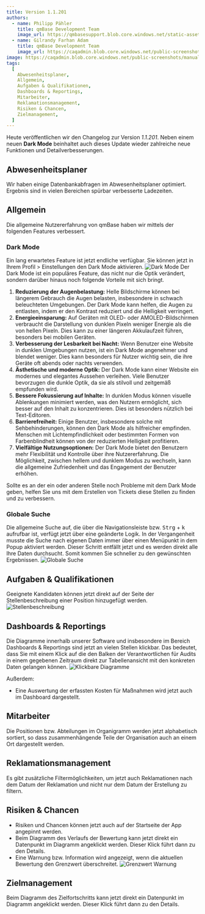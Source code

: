 ```yaml
---
title: Version 1.1.201
authors:
  - name: Philipp Pähler
    title: qmBase Development Team
    image_url: https://qmbasesupport.blob.core.windows.net/static-assets/img/persons/paehler_round.png
  - name: Gilrandy Farhan Adam
    title: qmBase Development Team
    image_url: https://caqadmin.blob.core.windows.net/public-screenshots/manual-screenshots/gilrand-profile-picture.jpg
image: https://caqadmin.blob.core.windows.net/public-screenshots/manual-screenshots/Screenshot%202024-05-31%20darkModeIntor.png
tags:
  [
    Abwesenheitsplaner,
    Allgemein,
    Aufgaben & Qualifikationen,
    Dashboards & Reportings,
    Mitarbeiter,
    Reklamationsmanagement,
    Risiken & Chancen,
    Zielmanagement,
  ]
---
```


Heute veröffentlichen wir den Changelog zur Version _1.1.201_. Neben einem neuen **Dark Mode** beinhaltet auch dieses Update wieder zahlreiche neue Funktionen und Detailverbesserungen.

<!--truncate-->

## Abwesenheitsplaner

Wir haben einige Datenbankabfragen im Abwesenheitsplaner optimiert. Ergebnis sind in vielen Bereichen spürbar verbesserte Ladezeiten.

## Allgemein

Die allgemeine Nutzererfahrung von qmBase haben wir mittels der folgenden Features verbessert.

### Dark Mode

Ein lang erwartetes Feature ist jetzt endliche verfügbar. Sie können jetzt in Ihrem Profil > Einstellungen den Dark Mode aktivieren.
![Dark Mode](https://caqadmin.blob.core.windows.net/public-screenshots/manual-screenshots/20240531%20darkMode.gif)
Der Dark Mode ist ein populäres Feature, das nicht nur die Optik verändert, sondern darüber hinaus noch folgende Vorteile mit sich bringt.

1. **Reduzierung der Augenbelastung:**
   Helle Bildschirme können bei längerem Gebrauch die Augen belasten, insbesondere in schwach beleuchteten Umgebungen. Der Dark Mode kann helfen, die Augen zu entlasten, indem er den Kontrast reduziert und die Helligkeit verringert.
2. **Energieeinsparung:**
   Auf Geräten mit OLED- oder AMOLED-Bildschirmen verbraucht die Darstellung von dunklen Pixeln weniger Energie als die von hellen Pixeln. Dies kann zu einer längeren Akkulaufzeit führen, besonders bei mobilen Geräten.
3. **Verbesserung der Lesbarkeit bei Nacht:**
   Wenn Benutzer eine Website in dunklen Umgebungen nutzen, ist ein Dark Mode angenehmer und blendet weniger. Dies kann besonders für Nutzer wichtig sein, die ihre Geräte oft abends oder nachts verwenden.
4. **Ästhetische und moderne Optik:**
   Der Dark Mode kann einer Website ein modernes und elegantes Aussehen verleihen. Viele Benutzer bevorzugen die dunkle Optik, da sie als stilvoll und zeitgemäß empfunden wird.
5. **Bessere Fokussierung auf Inhalte:**
   In dunklen Modus können visuelle Ablenkungen minimiert werden, was den Nutzern ermöglicht, sich besser auf den Inhalt zu konzentrieren. Dies ist besonders nützlich bei Text-Editoren.
6. **Barrierefreiheit:**
   Einige Benutzer, insbesondere solche mit Sehbehinderungen, können den Dark Mode als hilfreicher empfinden. Menschen mit Lichtempfindlichkeit oder bestimmten Formen von Farbenblindheit können von der reduzierten Helligkeit profitieren.
7. **Vielfältige Nutzungsoptionen:**
   Der Dark Mode bietet den Benutzern mehr Flexibilität und Kontrolle über ihre Nutzererfahrung. Die Möglichkeit, zwischen hellem und dunklem Modus zu wechseln, kann die allgemeine Zufriedenheit und das Engagement der Benutzer erhöhen.

Sollte es an der ein oder anderen Stelle noch Probleme mit dem Dark Mode geben, helfen Sie uns mit dem Erstellen von Tickets diese Stellen zu finden und zu verbessern.

### Globale Suche

Die allgemeine Suche auf, die über die Navigationsleiste bzw. <kbd>Strg</kbd> + <kbd>k</kbd> aufrufbar ist, verfügt jetzt über eine geänderte Logik.
In der Vergangenheit musste die Suche nach eigenen Daten immer über einen Menüpunkt in dem Popup aktiviert werden. Dieser Schritt entfällt jetzt und es werden direkt alle Ihre Daten durchsucht.
Somit kommen Sie schneller zu den gewünschten Ergebnissen.
![Globale Suche](https://caqadmin.blob.core.windows.net/public-screenshots/manual-screenshots/20240531_globalSearch.gif)

## Aufgaben & Qualifikationen

Geeignete Kandidaten können jetzt direkt auf der Seite der Stellenbeschreibung einer Position hinzugefügt werden.
![Stellenbeschreibung](https://caqadmin.blob.core.windows.net/public-screenshots/manual-screenshots/Screenshot%202024-05-31%20detailsPageJobDescription.png)

## Dashboards & Reportings

Die Diagramme innerhalb unserer Software und insbesondere im Bereich Dashboards & Reportings sind jetzt an vielen Stellen klickbar.
Das bedeutet, dass Sie mit einem Klick auf die den Balken der Verantwortlichen für Audits in einem gegebenen Zeitraum direkt zur Tabellenansicht mit den konkreten Daten gelangen können.
![Klickbare Diagramme](https://caqadmin.blob.core.windows.net/public-screenshots/manual-screenshots/Screenshot%202024-05-31%20clickableChart.png)

Außerdem:

- Eine Auswertung der erfassten Kosten für Maßnahmen wird jetzt auch im Dashboard dargestellt.

## Mitarbeiter

Die Positionen bzw. Abteilungen im Organigramm werden jetzt alphabetisch sortiert, so dass zusammenhängende Teile der Organisation auch an einem Ort dargestellt werden.

## Reklamationsmanagement

Es gibt zusätzliche Filtermöglichkeiten, um jetzt auch Reklamationen nach dem Datum der Reklamation und nicht nur dem Datum der Erstellung zu filtern.

## Risiken & Chancen

- Risiken und Chancen können jetzt auch auf der Startseite der App angepinnt werden.
- Beim Diagramm des Verlaufs der Bewertung kann jetzt direkt ein Datenpunkt im Diagramm angeklickt werden. Dieser Klick führt dann zu den Details.
- Eine Warnung bzw. Information wird angezeigt, wenn die aktuellen Bewertung den Grenzwert überschreitet.
  ![Grenzwert Warnung](https://caqadmin.blob.core.windows.net/public-screenshots/manual-screenshots/Grenzwert.png)

## Zielmanagement

Beim Diagramm des Zielfortschritts kann jetzt direkt ein Datenpunkt im Diagramm angeklickt werden. Dieser Klick führt dann zu den Details.
